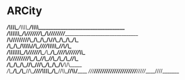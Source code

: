 # ARCity
_____/\\\\\\\\\_______/\\\\\\\\\____________/\\\\\\\\\___________________________________        
 ___/\\\\\\\\\\\\\___/\\\///////\\\_______/\\\////////____________________________________       
  __/\\\/////////\\\_\/\\\_____\/\\\_____/\\\/____________/\\\_____/\\\_________/\\\__/\\\_      
   _\/\\\_______\/\\\_\/\\\\\\\\\\\/_____/\\\_____________\///___/\\\\\\\\\\\___\//\\\/\\\__     
    _\/\\\\\\\\\\\\\\\_\/\\\//////\\\____\/\\\______________/\\\_\////\\\////_____\//\\\\\___    
     _\/\\\/////////\\\_\/\\\____\//\\\___\//\\\____________\/\\\____\/\\\__________\//\\\____   
      _\/\\\_______\/\\\_\/\\\_____\//\\\___\///\\\__________\/\\\____\/\\\_/\\___/\\_/\\\_____  
       _\/\\\_______\/\\\_\/\\\______\//\\\____\////\\\\\\\\\_\/\\\____\//\\\\\___\//\\\\/______ 
        _\///________\///__\///________\///________\/////////__\///______\/////_____\////_______
